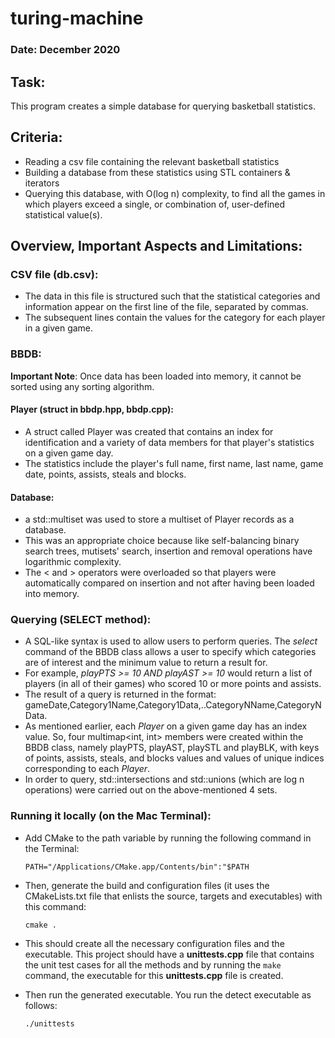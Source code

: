 # turing-machine

### Date: December 2020

## Task:

This program creates a simple database for querying basketball statistics.

## Criteria:

* Reading a csv file containing the relevant basketball statistics
* Building a database from these statistics using STL containers & iterators
* Querying this database, with O(log n) complexity, to find all the games in which players exceed a single, or combination of, user-defined statistical value(s).



## Overview, Important Aspects and Limitations:


### CSV file (db.csv):

- The data in this file is structured such that the statistical categories and information appear on the first line of the file, separated by commas.
- The subsequent lines contain the values for the category for each player in a given game.


### BBDB:

**Important Note**: Once data has been loaded into memory, it cannot be sorted using any sorting algorithm.

#### Player (struct in bbdp.hpp, bbdp.cpp):

- A struct called Player was created that contains an index for identification and a variety of data members for that player's statistics on a given game day. 
- The statistics include the player's full name, first name, last name, game date, points, assists, steals and blocks.

#### Database:

- a std::multiset was used to store a multiset of Player records as a database.
- This was an appropriate choice because like self-balancing binary search trees, mutisets' search, insertion and removal operations have logarithmic complexity.
- The < and > operators were overloaded so that players were automatically compared on insertion and not after having been loaded into memory.



### Querying (SELECT method):

- A SQL-like syntax is used to allow users to perform queries. The *select* command of the BBDB class allows a user to specify which categories are of interest and the minimum value to return a result for.
- For example, *playPTS >= 10 AND playAST >= 10* would return a list of players (in all of their games) who scored 10 or more points and assists.
- The result of a query is returned in the format: gameDate,Category1Name,Category1Data,..CategoryNName,CategoryNData.
- As mentioned earlier, each *Player* on a given game day has an index value. So, four multimap<int, int> members were created within the BBDB class, namely playPTS, playAST, playSTL and playBLK, with keys of points, assists, steals, and blocks values and values of unique indices corresponding to each *Player*.
- In order to query, std::intersections and std::unions (which are log n operations) were carried out on the above-mentioned 4 sets. 



### Running it locally (on the Mac Terminal):

- Add CMake to the path variable by running the following command in the Terminal:
  ```
  PATH="/Applications/CMake.app/Contents/bin":"$PATH
  ```
  
- Then, generate the build and configuration files (it uses the CMakeLists.txt file that enlists the source, targets and executables) with this command:

  ```
  cmake .
  ```
  
- This should create all the necessary configuration files and the executable. This project should have a **unittests.cpp** file that contains the unit test cases for all the methods and by running the   ```make``` command, the executable for this **unittests.cpp** file is created.

- Then run the generated executable. You run the detect executable as follows:

  ```
  ./unittests
  ```
  
  
